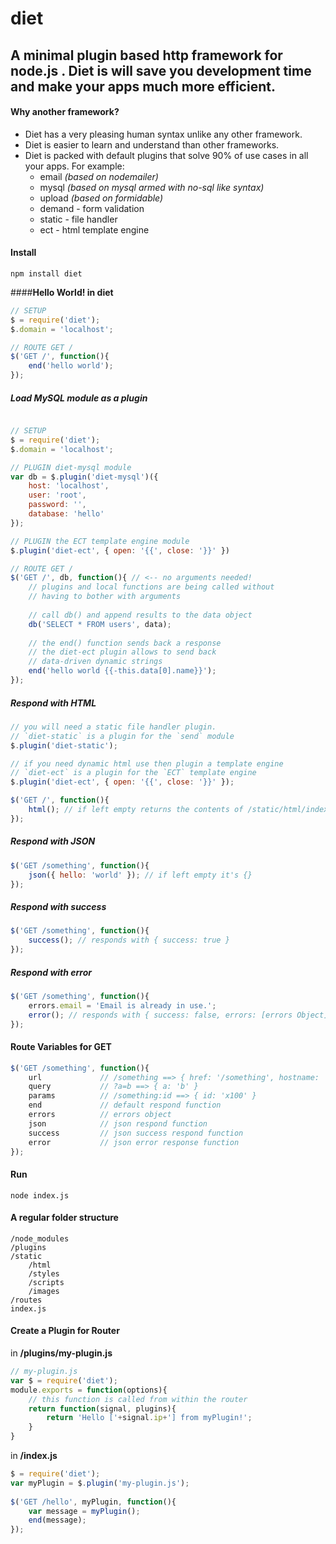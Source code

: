 **diet**
===

A minimal plugin based http framework for node.js . Diet is will save you development time and make your apps much more efficient.
--

#### **Why another framework?**

 - Diet has a very pleasing human syntax unlike any other framework.
 - Diet is easier to learn and understand than other frameworks.
 - Diet is packed with default plugins that solve 90% of use cases in all your apps. For example: 
	 - email *(based on nodemailer)*
	 - mysql *(based on mysql armed with no-sql like syntax)*
	 - upload *(based on formidable)*
	 - demand - form validation
	 - static - file handler
	 - ect - html template engine

#### **Install**
```
npm install diet
```

####**Hello World! in diet**
```js
// SETUP
$ = require('diet');
$.domain = 'localhost';

// ROUTE GET /
$('GET /', function(){
    end('hello world');
});
```
##### **Load MySQL module as a plugin**
```js

// SETUP
$ = require('diet');
$.domain = 'localhost'; 

// PLUGIN diet-mysql module
var db = $.plugin('diet-mysql')({
    host: 'localhost',
    user: 'root',
    password: '',
    database: 'hello'
});

// PLUGIN the ECT template engine module
$.plugin('diet-ect', { open: '{{', close: '}}' }) 

// ROUTE GET /
$('GET /', db, function(){ // <-- no arguments needed!
    // plugins and local functions are being called without
    // having to bother with arguments
    
    // call db() and append results to the data object
    db('SELECT * FROM users', data); 
    
    // the end() function sends back a response
    // the diet-ect plugin allows to send back
    // data-driven dynamic strings
    end('hello world {{-this.data[0].name}}');
});
```

##### **Respond with HTML**
```js
// you will need a static file handler plugin. 
// `diet-static` is a plugin for the `send` module
$.plugin('diet-static');

// if you need dynamic html use then plugin a template engine 
// `diet-ect` is a plugin for the `ECT` template engine
$.plugin('diet-ect', { open: '{{', close: '}}' });

$('GET /', function(){
    html(); // if left empty returns the contents of /static/html/index.html
});
```

##### **Respond with JSON**

```js
$('GET /something', function(){
    json({ hello: 'world' }); // if left empty it's {}
});
```

##### **Respond with success**
```js
$('GET /something', function(){
    success(); // responds with { success: true } 
});
```

##### **Respond with error**
```js
$('GET /something', function(){
    errors.email = 'Email is already in use.';
    error(); // responds with { success: false, errors: [errors Object] } 
});
```

#### **Route Variables for GET**
```js
$('GET /something', function(){
    url             // /something ==> { href: '/something', hostname: 'localhost', pathname: 'something' }
    query           // ?a=b ==> { a: 'b' }
    params          // /something:id ==> { id: 'x100' }
    end             // default respond function
    errors          // errors object
    json            // json respond function
    success         // json success respond function
    error           // json error response function
});
```

#### **Run**
```
node index.js
```

#### **A regular folder structure**
```
/node_modules
/plugins
/static
    /html
    /styles
    /scripts
    /images
/routes
index.js
```

#### **Create a Plugin for Router**

in **/plugins/my-plugin.js**
```js
// my-plugin.js
var $ = require('diet');
module.exports = function(options){
    // this function is called from within the router
    return function(signal, plugins){
        return 'Hello ['+signal.ip+'] from myPlugin!';
    }
}
```

in **/index.js**
```js 
$ = require('diet');
var myPlugin = $.plugin('my-plugin.js');
    
$('GET /hello', myPlugin, function(){
    var message = myPlugin();
    end(message);
});
```
